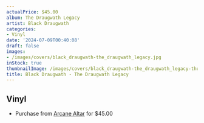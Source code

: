```yaml
---
actualPrice: $45.00
album: The Draugwath Legacy
artist: Black Draugwath
categories:
- Vinyl
date: '2024-07-09T00:40:08'
draft: false
images:
- /images/covers/black_draugwath-the_draugwath_legacy.jpg
inStock: true
thumbnailImage: /images/covers/black_draugwath-the_draugwath_legacy-thumb.jpg
title: Black Draugwath - The Draugwath Legacy
---
```


## Vinyl
* Purchase from [Arcane Altar](https://arcanealtar.bigcartel.com/product/black-draugwath-the-draugwath-legacy-2xlp) for $45.00

